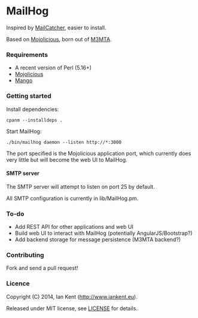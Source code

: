 MailHog
=======

Inspired by [MailCatcher](http://mailcatcher.me/), easier to install.

Based on [Mojolicious](http://mojolicio.us), born out of [M3MTA](https://github.com/ian-kent/M3MTA).

### Requirements

* A recent version of Perl (5.16+)
* [Mojolicious](http://mojolicio.us)
* [Mango](http://mojolicio.us/perldoc/Mango)

### Getting started

Install dependencies:

```cpanm --installdeps .```

Start MailHog:

```./bin/mailhog daemon --listen http://*:3000```

The port specified is the Mojolicious application port,
which currently does very little but will become the 
web UI to MailHog.

#### SMTP server

The SMTP server will attempt to listen on port 25
by default.

All SMTP configuration is currently in lib/MailHog.pm.

### To-do

* Add REST API for other applications and web UI
* Build web UI to interact with MailHog (potentially AngularJS/Bootstrap?)
* Add backend storage for message persistence (M3MTA backend?)

### Contributing

Fork and send a pull request!

### Licence

Copyright (C) 2014, Ian Kent (http://www.iankent.eu).

Released under MIT license, see [LICENSE](license) for details.
